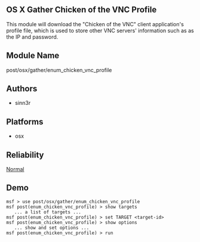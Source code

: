 ## OS X Gather Chicken of the VNC Profile

This module will download the "Chicken of the VNC" client 
application's profile file, which is used to store other VNC 
servers' information such as as the IP and password.


## Module Name
post/osx/gather/enum_chicken_vnc_profile

## Authors
* sinn3r





## Platforms
* osx

## Reliability
[Normal](https://github.com/rapid7/metasploit-framework/wiki/Exploit-Ranking)

## Demo

```
msf > use post/osx/gather/enum_chicken_vnc_profile
msf post(enum_chicken_vnc_profile) > show targets
   ... a list of targets ...
msf post(enum_chicken_vnc_profile) > set TARGET <target-id>
msf post(enum_chicken_vnc_profile) > show options
   ... show and set options ...
msf post(enum_chicken_vnc_profile) > run
```
    
    
